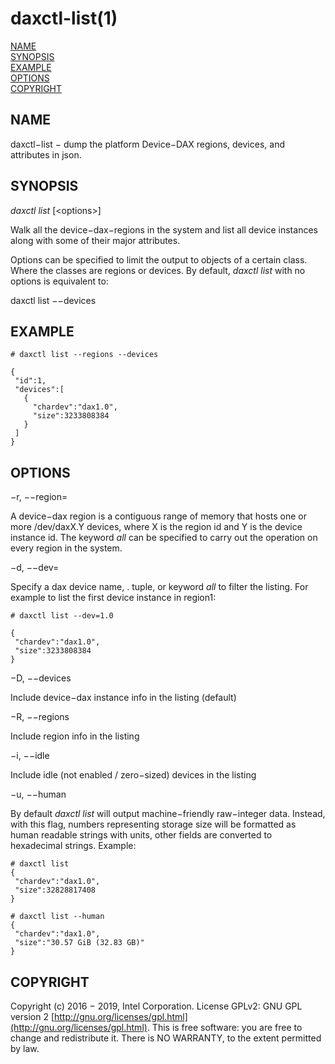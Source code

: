 # daxctl-list\(1\)

[NAME](untitled-2.md#name)  
[SYNOPSIS](untitled-2.md#synopsis)  
[EXAMPLE](untitled-2.md#example)  
[OPTIONS](untitled-2.md#options)  
[COPYRIGHT](untitled-2.md#copyright)

## NAME

daxctl−list − dump the platform Device−DAX regions, devices, and attributes in json.

## SYNOPSIS

_daxctl list_ \[&lt;options&gt;\]

Walk all the device−dax−regions in the system and list all device instances along with some of their major attributes.

Options can be specified to limit the output to objects of a certain class. Where the classes are regions or devices. By default, _daxctl list_ with no options is equivalent to:

daxctl list −−devices

## EXAMPLE

```text
# daxctl list --regions --devices

{
 "id":1,
 "devices":[
   {
	 "chardev":"dax1.0",
	 "size":3233808384
   }
 ]
}
```

## OPTIONS

−r, −−region=

A device−dax region is a contiguous range of memory that hosts one or more /dev/daxX.Y devices, where X is the region id and Y is the device instance id. The keyword _all_ can be specified to carry out the operation on every region in the system.

−d, −−dev=

Specify a dax device name, . tuple, or keyword _all_ to filter the listing. For example to list the first device instance in region1:

```text
# daxctl list --dev=1.0

{
 "chardev":"dax1.0",
 "size":3233808384
}
```

−D, −−devices

Include device−dax instance info in the listing \(default\)

−R, −−regions

Include region info in the listing

−i, −−idle

Include idle \(not enabled / zero−sized\) devices in the listing

−u, −−human

By default _daxctl list_ will output machine−friendly raw−integer data. Instead, with this flag, numbers representing storage size will be formatted as human readable strings with units, other fields are converted to hexadecimal strings. Example:

```text
# daxctl list
{
 "chardev":"dax1.0",
 "size":32828817408
}

# daxctl list --human
{
 "chardev":"dax1.0",
 "size":"30.57 GiB (32.83 GB)"
}
```

## COPYRIGHT

Copyright \(c\) 2016 − 2019, Intel Corporation. License GPLv2: GNU GPL version 2 [http://gnu.org/licenses/gpl.html](http://gnu.org/licenses/gpl.html). This is free software: you are free to change and redistribute it. There is NO WARRANTY, to the extent permitted by law.

